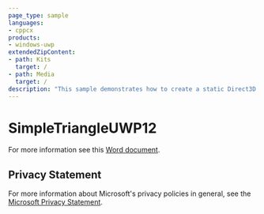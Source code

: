 ```yaml
---
page_type: sample
languages:
- cppcx
products:
- windows-uwp
extendedZipContent:
- path: Kits
  target: /
- path: Media
  target: /
description: "This sample demonstrates how to create a static Direct3D 12 vertex buffer to render a triangle on screen in a Universal Windows Platform (UWP) app."
---
```


# SimpleTriangleUWP12

For more information see this [Word document](https://github.com/microsoft/Xbox-ATG-Samples/blob/master/UWPSamples/IntroGraphics/SimpleTriangleUWP12/Readme.docx).

## Privacy Statement

For more information about Microsoft's privacy policies in general, see the [Microsoft Privacy Statement](https://privacy.microsoft.com/en-us/privacystatement/).
